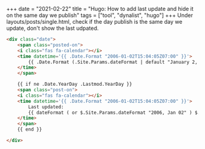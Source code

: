 +++ 
date = "2021-02-22"
title = "Hugo: How to add last update and hide it on the same day we publish"
tags = ["tool", "dynalist", "hugo"]
+++
Under layouts/posts/single.html, check if the day publish is the same day we update, don't show the last udpated.

```html
<div class="date">
    <span class="posted-on">
    <i class="fas fa-calendar"></i>
    <time datetime='{{ .Date.Format "2006-01-02T15:04:05Z07:00" }}'>
        {{ .Date.Format (.Site.Params.dateFormat | default "January 2, 2006" ) }}
    </time>
    </span>

    {{ if ne .Date.YearDay .Lastmod.YearDay }}
    <span class="post-on">
    <i class="fas fa-calendar"></i>
    <time datetime='{{ .Date.Format "2006-01-02T15:04:05Z07:00" }}'>
        Last updated:
        {{ dateFormat ( or $.Site.Params.dateFormat "2006, Jan 02" ) $.Page.Params.LastMod }}
    </time>
    </span>
    {{ end }}

</div>
```